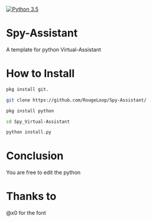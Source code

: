 [![Python 3.5](https://img.shields.io/badge/Python-3.5-yellow.svg)](http://www.python.org/download/)
# Spy-Assistant
A template for python Virtual-Assistant
# How to Install 
```bash
pkg install git.
```

```bash
git clone https://github.com/RougeLoop/Spy-Assistant/
```

```bash
pkg install python
```

```bash
cd Spy_Virtual-Assistant
```
```bash
python install.py
```
# Conclusion
You are free to edit the python

# Thanks to
@x0 for the font
